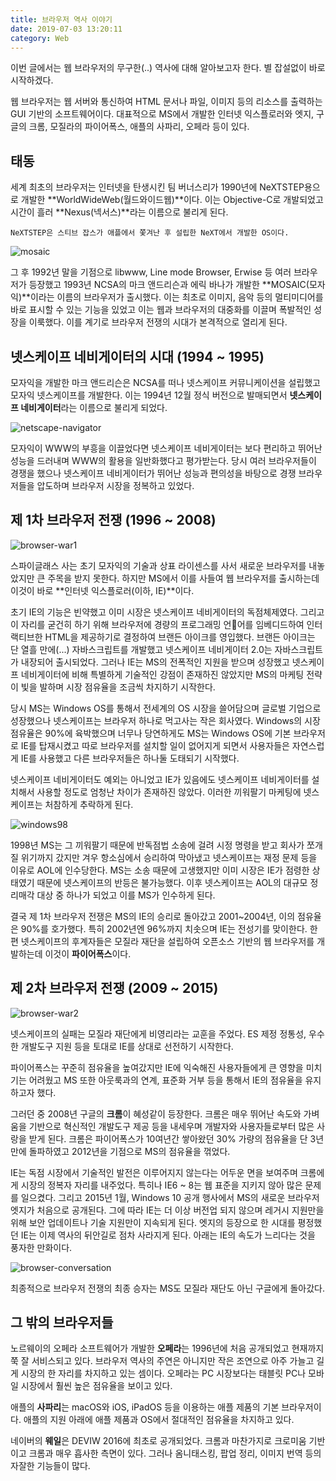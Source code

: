 ```yaml
---
title: 브라우저 역사 이야기
date: 2019-07-03 13:20:11
category: Web
---
```


이번 글에서는 웹 브라우저의 무구한(..) 역사에 대해 알아보고자 한다. 별 잡설없이 바로 시작하겠다.

웹 브라우저는 웹 서버와 통신하여 HTML 문서나 파일, 이미지 등의 리소스를 출력하는 GUI 기반의 소프트웨어이다. 대표적으로
MS에서 개발한 인터넷 익스플로러와 엣지, 구글의 크롬, 모질라의 파이어폭스, 애플의 사파리, 오페라 등이 있다.

## 태동

세계 최초의 브라우저는 인터넷을 탄생시킨 팀 버너스리가 1990년에 NeXTSTEP용으로 개발한 **WorldWideWeb(월드와이드웹)**이다. 이는 Objective-C로 개발되었고 시간이 흘러 **Nexus(넥서스)**라는 이름으로 불리게 된다.

```
NeXTSTEP은 스티브 잡스가 애플에서 쫓겨난 후 설립한 NeXT에서 개발한 OS이다.
```

![mosaic](https://s3.ap-northeast-2.amazonaws.com/static.gracieuxyh.dev/web/mosaic.png)

그 후 1992년 말을 기점으로 libwww, Line mode Browser, Erwise 등 여러 브라우저가 등장했고 1993년 NCSA의 마크 앤드리슨과 에릭 바나가 개발한 **MOSAIC(모자익)**이라는 이름의 브라우저가 출시했다. 이는 최초로 이미지, 음악 등의 멀티미디어를 바로 표시할 수 있는 기능을 있었고 이는 웹과 브라우저의 대중화를 이끌며 폭발적인 성장을 이룩했다. 이를 계기로 브라우저 전쟁의 시대가 본격적으로 열리게 된다.

## 넷스케이프 네비게이터의 시대 (1994 ~ 1995)

모자익을 개발한 마크 앤드리슨은 NCSA를 떠나 넷스케이프 커뮤니케이션을 설립했고 모자익 넷스케이프를 개발한다. 이는 1994년 12월 정식 버전으로 발매되면서 **넷스케이프 네비게이터**라는 이름으로 불리게 되었다.

![netscape-navigator](https://s3.ap-northeast-2.amazonaws.com/static.gracieuxyh.dev/web/netscape-navigator.png)

모자익이 WWW의 부흥을 이끌었다면 넷스케이프 네비게이터는 보다 편리하고 뛰어난 성능을 드러내며 WWW의 활용을 일반화했다고 평가받는다. 당시 여러 브라우저들이 경쟁을 했으나 넷스케이프 네비게이터가 뛰어난 성능과 편의성을 바탕으로 경쟁 브라우저들을 압도하며 브라우저 시장을 정복하고 있었다.

## 제 1차 브라우저 전쟁 (1996 ~ 2008)

![browser-war1](https://s3.ap-northeast-2.amazonaws.com/static.gracieuxyh.dev/web/browser-war1.png)

스파이글래스 사는 초기 모자익의 기술과 상표 라이센스를 사서 새로운 브라우저를 내놓았지만 큰 주목을 받지 못한다. 하지만 MS에서 이를 사들여 웹 브라우저를 출시하는데 이것이 바로 **인터넷 익스플로러(이하, IE)**이다.

초기 IE의 기능은 빈약했고 이미 시장은 넷스케이프 네비게이터의 독점체제였다. 그리고 이 자리를 굳건히 하기 위해 브라우저에 경량의 프로그래밍 언어를 임베디드하여 인터랙티브한 HTML을 제공하기로 결정하여 브랜든 아이크를 영입했다. 브랜든 아이크는 단 열흘 만에(...) 자바스크립트를 개발했고 넷스케이프 네비게이터 2.0는 자바스크립트가 내장되어 출시되었다. 그러나 IE는 MS의 전폭적인 지원을 받으며 성장했고 넷스케이프 네비게이터에 비해 특별하게 기술적인 강점이 존재하진 않았지만 MS의 마케팅 전략이 빛을 발하며 시장 점유율을 조금씩 차지하기 시작한다.

당시 MS는 Windows OS를 통해서 전세계의 OS 시장을 쓸어담으며 글로벌 기업으로 성장했으나 넷스케이프는 브라우저 하나로 먹고사는 작은 회사였다. Windows의 시장 점유율은 90%에 육박했으며 너무나 당연하게도 MS는 Windows OS에 기본 브라우저로 IE를 탑재시켰고 따로 브라우저를 설치할 일이 없어지게 되면서 사용자들은 자연스럽게 IE를 사용했고 다른 브라우저들은 하나둘 도태되기 시작했다.

넷스케이프 네비게이터도 예외는 아니었고 IE가 있음에도 넷스케이프 네비게이터를 설치해서 사용할 정도로 엄청난 차이가 존재하진 않았다. 이러한 끼워팔기 마케팅에 넷스케이프는 처참하게 추락하게 된다.

![windows98](https://s3.ap-northeast-2.amazonaws.com/static.gracieuxyh.dev/web/windows98.png)

1998년 MS는 그 끼워팔기 때문에 반독점법 소송에 걸려 시정 명령을 받고 회사가 쪼개질 위기까지 갔지만 겨우 항소심에서 승리하여 막아냈고 넷스케이프는 재정 문제 등을 이유로 AOL에 인수당한다. MS는 소송 때문에 고생했지만 이미 시장은 IE가 점령한 상태였기 때문에 넷스케이프의 반등은 불가능했다. 이후 넷스케이프는 AOL의 대규모 정리매각 대상 중 하나가 되었고 이를 MS가 인수하게 된다.

결국 제 1차 브라우저 전쟁은 MS의 IE의 승리로 돌아갔고 2001~2004년, 이의 점유율은 90%를 호가했다. 특히 2002년엔 96%까지 치솟으며 IE는 전성기를 맞이한다. 한편 넷스케이프의 후계자들은 모질라 재단을 설립하여 오픈소스 기반의 웹 브라우저를 개발하는데 이것이 **파이어폭스**이다.

## 제 2차 브라우저 전쟁 (2009 ~ 2015)

![browser-war2](https://s3.ap-northeast-2.amazonaws.com/static.gracieuxyh.dev/web/browser-war2.png)

넷스케이프의 실패는 모질라 재단에게 비영리라는 교훈을 주었다. ES 제정 정통성, 우수한 개발도구 지원 등을 토대로 IE를 상대로 선전하기 시작한다.

파이어폭스는 꾸준히 점유율을 높여갔지만 IE에 익숙해진 사용자들에게 큰 영향을 미치기는 어려웠고 MS 또한 아웃룩과의 연계, 표준화 거부 등을 통해서 IE의 점유율을 유지하고자 했다.

그러던 중 2008년 구글의 **크롬**이 혜성같이 등장한다. 크롬은 매우 뛰어난 속도와 가벼움을 기반으로 혁신적인 개발도구 제공 등을 내세우며 개발자와 사용자들로부터 많은 사랑을 받게 된다. 크롬은 파이어폭스가 10여년간 쌓아왔던 30% 가량의 점유율을 단 3년 만에 돌파하였고 2012년을 기점으로 MS의 점유율을 꺾었다.

IE는 독점 시장에서 기술적인 발전은 이루어지지 않는다는 어두운 면을 보여주며 크롬에게 시장의 정복자 자리를 내주었다. 특히나 IE6 ~ 8는 웹 표준을 지키지 않아 많은 문제를 일으켰다. 그리고 2015년 1월, Windows 10 공개 행사에서 MS의 새로운 브라우저 엣지가 처음으로 공개된다. 그에 따라 IE는 더 이상 버전업 되지 않으며 레거시 지원만을 위해 보안 업데이트나 기술 지원만이 지속되게 된다. 엣지의 등장으로 한 시대를 평정했던 IE는 이제 역사의 뒤안길로 점차 사라지게 된다. 아래는 IE의 속도가 느리다는 것을 풍자한 만화이다.

![browser-conversation](https://s3.ap-northeast-2.amazonaws.com/static.gracieuxyh.dev/web/brwoser-conversation.jpeg)

최종적으로 브라우저 전쟁의 최종 승자는 MS도 모질라 재단도 아닌 구글에게 돌아갔다.

## 그 밖의 브라우저들

노르웨이의 오페라 소프트웨어가 개발한 **오페라**는 1996년에 처음 공개되었고 현재까지 쭉 잘 서비스되고 있다. 브라우저 역사의 주연은 아니지만 작은 조연으로 아주 가늘고 길게 시장의 한 자리를 차지하고 있는 셈이다. 오페라는 PC 시장보다는 태블릿 PC나 모바일 시장에서 훨씬 높은 점유율을 보이고 있다.

애플의 **사파리**는 macOS와 iOS, iPadOS 등을 이용하는 애플 제품의 기본 브라우저이다. 애플의 지원 아래에 애플 제품과 OS에서 절대적인 점유율을 차지하고 있다.

네이버의 **웨일**은 DEVIW 2016에 최초로 공개되었다. 크롬과 마찬가지로 크로미움 기반이고 크롬과 매우 흡사한 측면이 있다. 그러나 옴니태스킹, 팝업 정리, 이미지 번역 등의 자잘한 기능들이 많다.
